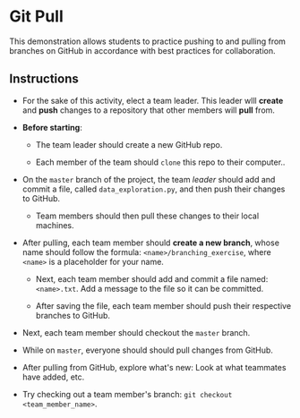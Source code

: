 # Git Pull

This demonstration allows students to practice pushing to and pulling from branches on GitHub in accordance with best practices for collaboration.

## Instructions

* For the sake of this activity, elect a team leader. This leader wlll **create** and **push** changes to a repository that other members will **pull** from.

* **Before starting**:

  * The team leader should create a new GitHub repo.
  
  * Each member of the team should `clone` this repo to their computer..

* On the `master` branch of the project, the team _leader_ should add and commit a file, called `data_exploration.py`, and then push their changes to GitHub.

  * Team members should then pull these changes to their local machines.

* After pulling, each team member should **create a new branch**, whose name should follow the formula: `<name>/branching_exercise`, where `<name>` is a placeholder for your name.

  * Next, each team member should add and commit a file named: `<name>.txt`. Add a message to the file so it can be committed.

  * After saving the file, each team member should push their respective branches to GitHub.

* Next, each team member should checkout the `master` branch.

* While on `master`, everyone should should pull changes from GitHub.

* After pulling from GitHub, explore what's new: Look at what teammates have added, etc.

* Try checking out a team member's branch: `git checkout <team_member_name>`. 
